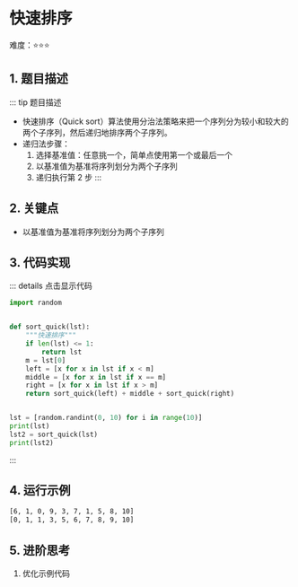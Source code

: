 # 快速排序

难度：:star::star::star:

## 1. 题目描述
::: tip 题目描述
- 快速排序（Quick sort）算法使用分治法策略来把一个序列分为较小和较大的两个子序列，然后递归地排序两个子序列。
- 递归法步骤：
    1. 选择基准值：任意挑一个，简单点使用第一个或最后一个
    2. 以基准值为基准将序列划分为两个子序列
    3. 递归执行第 2 步
:::

## 2. 关键点
- 以基准值为基准将序列划分为两个子序列


## 3. 代码实现
::: details 点击显示代码
```python
import random


def sort_quick(lst):
    """快速排序"""
    if len(lst) <= 1:
        return lst
    m = lst[0]
    left = [x for x in lst if x < m]
    middle = [x for x in lst if x == m]
    right = [x for x in lst if x > m]
    return sort_quick(left) + middle + sort_quick(right)


lst = [random.randint(0, 10) for i in range(10)]
print(lst)
lst2 = sort_quick(lst)
print(lst2)
```
:::

## 4. 运行示例
```txt
[6, 1, 0, 9, 3, 7, 1, 5, 8, 10]
[0, 1, 1, 3, 5, 6, 7, 8, 9, 10]
```

## 5. 进阶思考
1. 优化示例代码
